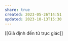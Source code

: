 ```yaml
---
share: true
created: 2023-05-26T14:51
updated: 2023-10-13T15:30
---
```

[[Giả định đến từ trực giác]]
